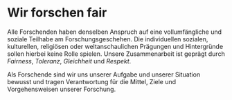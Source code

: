 <!--
   NAME - The NAME of this project is:
ethos

  FILE - The FILENAME of the current file is:
/v1a1.md

  CREATION - This project was CREATED on:
2017-01-28-16:15:00 UTC

  MODIFICATION - This project was last MODIFIED on:
2017-01-28-16:15:00 UTC

  VERSION - The current VERSION of this project is:
<git-commit-hash>-2017-01-28-16:15:00 UTC

  CREATOR(S) - This project was CREATED by:
Michael Czechowski, Martin Maga

  CONTACT - You can CONTACT the creator(s) or developer(s) of this project at:
E-Mail: mail@martinmaga.de

  COPYRIGHT - The COPYRIGHT holder of this project is:
COPYRIGHT (c) 2016 Martin Maga

  LICENSE - This project is LICENSED under the following license:
Martin Maga 2016 CC BY-SA 4.0 https://creativecommons.org

  SUBFILE – This is a SUBFILE! For more INFORMATION on this project go to:
/README.md
-->

# Wir forschen fair

Alle Forschenden haben denselben Anspruch auf eine vollumfängliche und soziale Teilhabe am Forschungsgeschehen. Die individuellen sozialen, kulturellen, religiösen oder weltanschaulichen Prägungen und Hintergründe sollen hierbei keine Rolle spielen.
Unsere Zusammenarbeit ist geprägt durch *Fairness*, *Toleranz*, *Gleichheit* und *Respekt*.

Als Forschende sind wir uns unserer Aufgabe und unserer Situation bewusst und tragen Verantwortung für die Mittel, Ziele und Vorgehensweisen unserer Forschung.
